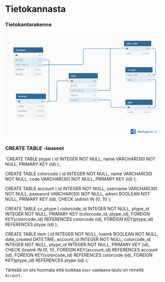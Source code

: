 # Tietokannasta


### Tietokantarakenne

![tietokantakaavio](https://github.com/ikylios/copic-kanta/blob/master/documentation/tietokantakaavio.png)


### CREATE TABLE -lauseet

`CREATE TABLE ptype (
	id INTEGER NOT NULL, 
	name VARCHAR(30) NOT NULL, 
	PRIMARY KEY (id)
);


CREATE TABLE colorcode (
	id INTEGER NOT NULL, 
	name VARCHAR(30) NOT NULL, 
	code VARCHAR(30) NOT NULL, 
	PRIMARY KEY (id)
);


CREATE TABLE account (
	id INTEGER NOT NULL, 
	username VARCHAR(30) NOT NULL, 
	password VARCHAR(30) NOT NULL, 
	admin BOOLEAN NOT NULL, 
	PRIMARY KEY (id), 
	CHECK (admin IN (0, 1))
);


CREATE TABLE cc_ptype (
	colorcode_id INTEGER NOT NULL, 
	ptype_id INTEGER NOT NULL, 
	PRIMARY KEY (colorcode_id, ptype_id), 
	FOREIGN KEY(colorcode_id) REFERENCES colorcode (id), 
	FOREIGN KEY(ptype_id) REFERENCES ptype (id)
);


CREATE TABLE item (
	id INTEGER NOT NULL, 
	lowink BOOLEAN NOT NULL, 
	date_created DATETIME, 
	account_id INTEGER NOT NULL, 
	colorcode_id INTEGER NOT NULL, 
	ptype_id INTEGER NOT NULL, 
	PRIMARY KEY (id), 
	CHECK (lowink IN (0, 1)), 
	FOREIGN KEY(account_id) REFERENCES account (id), 
	FOREIGN KEY(colorcode_id) REFERENCES colorcode (id), 
	FOREIGN KEY(ptype_id) REFERENCES ptype (id)
);`

Tärkeää on siis huomata että luokkaa `User` vastaava taulu on nimellä `Account.`
